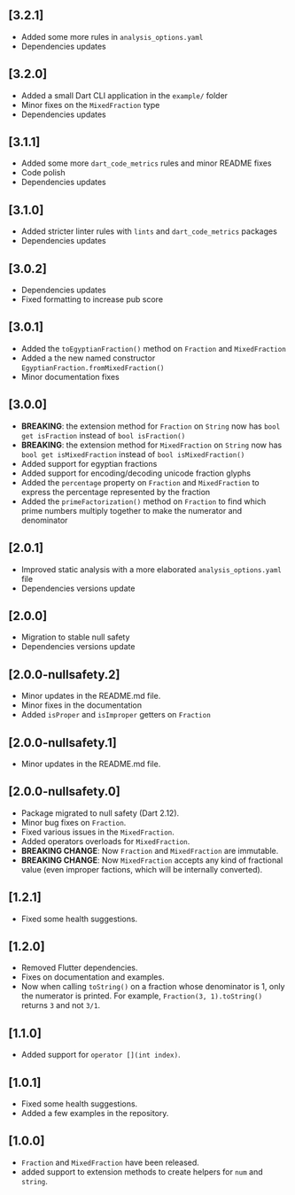 ## [3.2.1]
 - Added some more rules in `analysis_options.yaml`
 - Dependencies updates

## [3.2.0]
 - Added a small Dart CLI application in the `example/` folder
 - Minor fixes on the `MixedFraction` type
 - Dependencies updates

## [3.1.1]
 - Added some more `dart_code_metrics` rules and minor README fixes
 - Code polish
 - Dependencies updates

## [3.1.0]
 - Added stricter linter rules with `lints` and `dart_code_metrics` packages
 - Dependencies updates

## [3.0.2]
 - Dependencies updates
 - Fixed formatting to increase pub score

## [3.0.1]
 - Added the `toEgyptianFraction()` method on `Fraction` and `MixedFraction`
 - Added a the new named constructor `EgyptianFraction.fromMixedFraction()`
 - Minor documentation fixes

## [3.0.0]

 - **BREAKING**: the extension method for `Fraction` on `String` now has `bool get isFraction` instead of `bool isFraction()`
 - **BREAKING**: the extension method for `MixedFraction` on `String` now has `bool get isMixedFraction` instead of `bool isMixedFraction()`
 - Added support for egyptian fractions
 - Added support for encoding/decoding unicode fraction glyphs
 - Added the `percentage` property on `Fraction` and `MixedFraction` to express the percentage represented by the fraction
 - Added the `primeFactorization()` method on `Fraction` to find which prime numbers multiply together to make the numerator and denominator

## [2.0.1]

 - Improved static analysis with a more elaborated `analysis_options.yaml` file
 - Dependencies versions update

## [2.0.0]

 - Migration to stable null safety
 - Dependencies versions update

## [2.0.0-nullsafety.2]

 - Minor updates in the README.md file.
 - Minor fixes in the documentation
 - Added `isProper` and `isImproper` getters on `Fraction`

## [2.0.0-nullsafety.1]

 - Minor updates in the README.md file.

## [2.0.0-nullsafety.0]

 - Package migrated to null safety (Dart 2.12).
 - Minor bug fixes on `Fraction`.
 - Fixed various issues in the `MixedFraction`.
 - Added operators overloads for `MixedFraction`.
 - **BREAKING CHANGE**: Now `Fraction` and `MixedFraction` are immutable.
 - **BREAKING CHANGE**: Now `MixedFraction` accepts any kind of fractional value (even improper factions, which will be internally converted).

## [1.2.1]

 - Fixed some health suggestions.

## [1.2.0]

 - Removed Flutter dependencies.
 - Fixes on documentation and examples.
 - Now when calling `toString()` on a fraction whose denominator is 1, only the numerator is printed.
   For example, `Fraction(3, 1).toString()` returns `3` and not `3/1`.

## [1.1.0]

 - Added support for `operator [](int index)`.

## [1.0.1]

 - Fixed some health suggestions.
 - Added a few examples in the repository.

## [1.0.0]

 - `Fraction` and `MixedFraction` have been released.
 - added support to extension methods to create helpers for `num` and `string`.